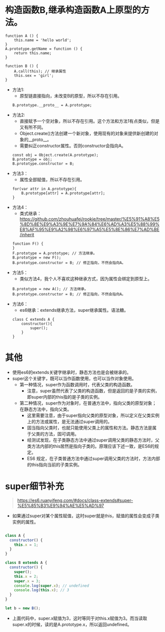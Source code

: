 # 构造函数B,继承构造函数A上原型的方法。
```
function A () {
    this.name = 'hello world';
}
A.prototype.getName = function () {
    return this.name;
}

function B () {
    A.call(this); // 继承属性
    this.sex = 'girl';
}
```
* 方法1:
    - 原型链直接指向，未改变B的原型，所以不存在引用。
    ```
    B.prototype.__proto__ = A.prototype;
    ```
* 方法2:
    - 直接赋予一个空对象，所以不存在引用。这个方法和方法1有点类似，但是又有所不同。
    - Object.create()方法创建一个新对象，使用现有的对象来提供新创建的对象的__proto__。
    - 需要纠正constructor属性。否则constructor会指向A。
    ```
    const obj = Object.create(A.prototype);
    B.prototype = obj;
    B.prototype.constructor = B;
    ```
* 方法3：
    - 属性全部赋值，所以不存在引用。
    ```
    for(var attr in A.prototype){
        B.prototype[attr] = A.prototype[attr];
    }
    ```
* 方法4：
    - 类式继承：https://github.com/zhouhuafei/rookie/tree/master/%E5%91%A8%E5%8D%8E%E9%A3%9E%E7%9A%84%E6%AD%A3%E5%88%99%E8%AF%95%E9%A2%98%E6%97%A5%E5%8E%86%E7%AD%BE/inherit
    ```
    function F() {
    }
    F.prototype = A.prototype; // 方法继承。
    B.prototype = new F();
    B.prototype.constructor = B; // 修正指向，不然会指向A。
    ```
* 方法5：
    - 类似方法4，我个人不喜欢这种继承方式，因为属性会绑定到原型上。
    ```
    B.prototype = new A(); // 方法继承。
    B.prototype.constructor = B; // 修正指向，不然会指向A。
    ```
* 方法6：
    - es6继承：extends继承方法，super继承属性。语法糖。
    ```
    class C extends A {
        constructor(){
            super();
        }
    }
    ```

# 其他
* 使用es6的extends关键字继承时，静态方法也是会被继承的。
* super这个关键字，既可以当作函数使用，也可以当作对象使用。
    - 第一种情况，super作为函数调用时，代表父类的构造函数。
        - 注意，super虽然代表了父类的构造函数，但是返回的是子类的实例，即super内部的this指的是子类的实例。
    - 第二种情况，super作为对象时，在普通方法中，指向父类的原型对象；在静态方法中，指向父类。
        - 这里需要注意，由于super指向父类的原型对象，所以定义在父类实例上的方法或属性，是无法通过super调用的。
        - 固当指向父类时，也就只能使用父类上的属性和方法。静态方法是属于父类的方法，固可调用。
        - 经测试发现，在子类静态方法中通过super调用父类的静态方法时，父类方法内部的this居然是指向子类的。原理应该下述一致，是ES6的规定。
        - ES6 规定，在子类普通方法中通过super调用父类的方法时，方法内部的this指向当前的子类实例。

# super细节补充
> https://es6.ruanyifeng.com/#docs/class-extends#super-%E5%85%B3%E9%94%AE%E5%AD%97
* 如果通过super对某个属性赋值，这时super就是this，赋值的属性会变成子类实例的属性。
```javascript

class A {
  constructor() {
    this.x = 1;
  }
}

class B extends A {
  constructor() {
    super();
    this.x = 2;
    super.x = 3;
    console.log(super.x); // undefined
    console.log(this.x); // 3
  }
}

let b = new B();
```
* 上面代码中，super.x赋值为3，这时等同于对this.x赋值为3。而当读取super.x的时候，读的是A.prototype.x，所以返回undefined。
